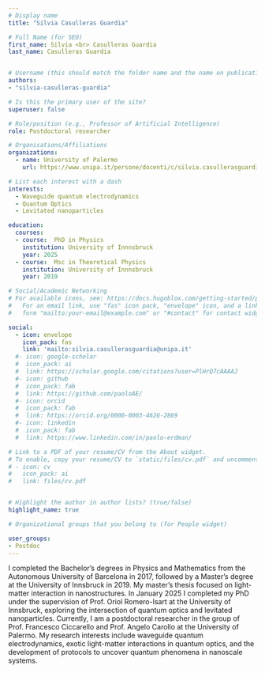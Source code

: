 ```yaml
---
# Display name
title: "Silvia Casulleras Guardia"

# Full Name (for SEO)
first_name: Silvia <br> Casulleras Guardia
last_name: Casulleras Guardia


# Username (this should match the folder name and the name on publications)
authors:
- "silvia-casulleras-guardia"

# Is this the primary user of the site?
superuser: false

# Role/position (e.g., Professor of Artificial Intelligence)
role: Postdoctoral researcher

# Organisations/Affiliations
organizations:
  - name: University of Palermo
    url: https://www.unipa.it/persone/docenti/c/silvia.casullerasguardia

# List each interest with a dash
interests:
  - Waveguide quantum electrodynamics
  - Quantum Optics
  - Levitated nanoparticles

education:
  courses:
  - course:  PhD in Physics
    institution: University of Innnsbruck
    year: 2025
  - course:  Msc in Theoretical Physics
    institution: University of Innnsbruck
    year: 2019

# Social/Academic Networking
# For available icons, see: https://docs.hugoblox.com/getting-started/page-builder/#icons
#   For an email link, use "fas" icon pack, "envelope" icon, and a link in the
#   form "mailto:your-email@example.com" or "#contact" for contact widget.

social:
  - icon: envelope
    icon_pack: fas
    link: 'mailto:silvia.casullerasguardia@unipa.it'
  #- icon: google-scholar 
  #  icon_pack: ai
  #  link: https://scholar.google.com/citations?user=PlHrQ7cAAAAJ
  #- icon: github 
  #  icon_pack: fab
  #  link: https://github.com/paoloAE/
  #- icon: orcid
  #  icon_pack: fab
  #  link: https://orcid.org/0000-0003-4626-2869
  #- icon: linkedin
  #  icon_pack: fab
  #  link: https://www.linkedin.com/in/paolo-erdman/

# Link to a PDF of your resume/CV from the About widget.
# To enable, copy your resume/CV to `static/files/cv.pdf` and uncomment the lines below.
# - icon: cv
#   icon_pack: ai
#   link: files/cv.pdf


# Highlight the author in author lists? (true/false)
highlight_name: true

# Organizational groups that you belong to (for People widget)

user_groups:
- Postdoc
---
```

I completed the Bachelor’s degrees in Physics and Mathematics from the Autonomous University of Barcelona in 2017, followed by a Master’s degree at the University of Innsbruck in 2019. My master’s thesis focused on light-matter interaction in nanostructures. In January 2025 I completed my PhD under the supervision of Prof. Oriol Romero-Isart at the University of Innsbruck, exploring the intersection of quantum optics and levitated nanoparticles. Currently, I am a postdoctoral researcher in the group of Prof. Francesco Ciccarello and Prof. Angelo Carollo at the University of Palermo. My research interests include waveguide quantum electrodynamics, exotic light-matter interactions in quantum optics, and the development of protocols to uncover quantum phenomena in nanoscale systems.
